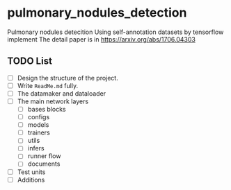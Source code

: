 # pulmonary_nodules_detection
Pulmonary nodules detecition Using self-annotation datasets by tensorflow implement
The detail paper is in https://arxiv.org/abs/1706.04303


## TODO List
- [ ] Design the structure of the project.
- [ ] Write `ReadMe.md` fully.
- [ ] The datamaker and dataloader
- [ ] The main network layers
	- [ ] bases blocks
	- [ ] configs 
	- [ ] models
	- [ ] trainers
	- [ ] utils
	- [ ] infers
	- [ ] runner flow
	- [ ] documents
- [ ] Test units 
- [ ] Additions